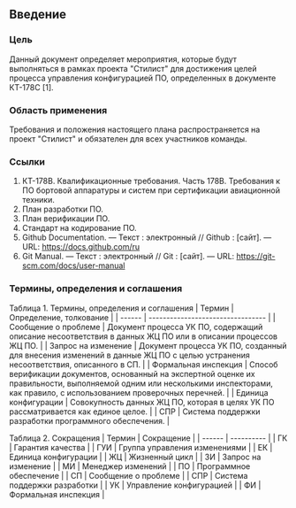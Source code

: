 ## Введение

### Цель

Данный документ определяет мероприятия, которые будут выполняться в рамках проекта "Стилист" для достижения целей процесса управления конфигурацией ПО, определенных в документе КТ-178C [1].

### Область применения

Требования и положения настоящего плана распространяется на проект "Стилист" и обязателен для всех участников команды.

### Ссылки

[todo]: # "вопрос: тут нужно наверно сослаться на другие наши планы"

1. КТ-178В. Квалификационные требования. Часть 178В. Требования к ПО бортовой аппаратуры и систем при сертификации авиационной техники.
2. План разработки ПО.
3. План верификации ПО.
4. Стандарт на кодирование ПО.
5. Github Documentation. — Текст : электронный // Github : [сайт]. — URL: https://docs.github.com/ru
6. Git Manual. — Текст : электронный // Git : [сайт]. — URL: https://git-scm.com/docs/user-manual

### Термины, определения и соглашения

Таблица 1. Термины, определения и соглашения
| Термин | Определение, толкование |
| ------ | --------------------------------- |
| Сообщение о проблеме | Документ процесса УК ПО, содержащий описание несоответствия в данных ЖЦ ПО или в описании процессов ЖЦ ПО. |
| Запрос на изменение | Документ процесса УК ПО, созданный для внесения изменений в данные ЖЦ ПО с целью устранения несоответствия, описанного в СП. |
| Формальная инспекция | Способ верификации документов, основанный на экспертной оценке их правильности, выполняемой одним или несколькими инспекторами, как правило, с использованием проверочных перечней. |
| Единица конфигурации | Совокупность данных ЖЦ ПО, которая в целях УК ПО рассматривается как единое целое. |
| СПР | Система поддержки разработки программного обеспечения. |

Таблица 2. Сокращения
| Термин | Сокращение |
| ------ | ---------- |
| ГК | Гарантия качества |
| ГУИ | Группа управления изменениями |
| ЕК | Единица конфигурации |
| ЖЦ | Жизненный цикл |
| ЗИ | Запрос на изменение |
| МИ | Менеджер изменений |
| ПО | Программное обеспечение |
| СП | Сообщение о проблеме |
| СПР | Система поддержки разработки |
| УК | Управление конфигурацией |
| ФИ | Формальная инспекция |
